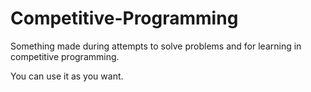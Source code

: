 # Competitive-Programming

Something made during attempts to solve problems and for learning in competitive programming.

You can use it as you want.
